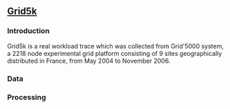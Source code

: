 [Grid5k](https://www.grid5000.fr/mediawiki/index.php/Grid5000:Home)
---


### Introduction

Grid5k is a real workload trace which was collected from Grid'5000 system, a 2218 node experimental grid platform consisting of 9 sites geographically distributed in France, from May 2004 to November 2006. 

### Data


### Processing
